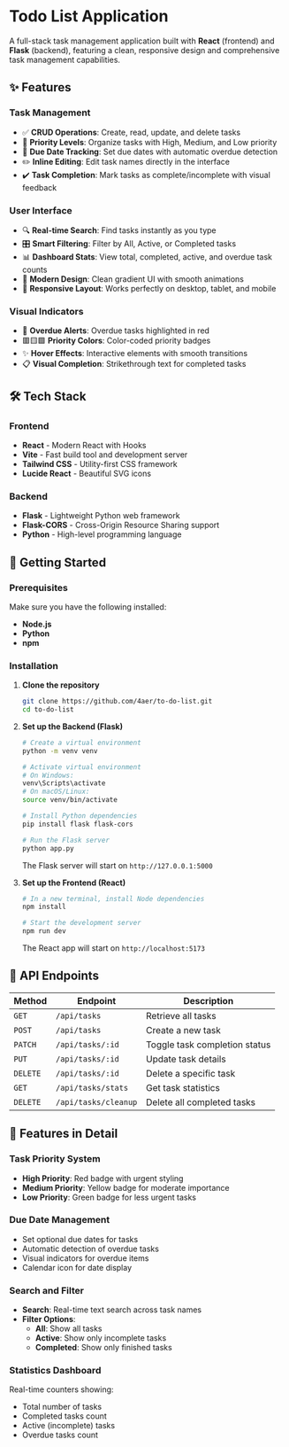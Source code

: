 # Todo List Application

A full-stack task management application built with **React** (frontend) and **Flask** (backend), featuring a clean, responsive design and comprehensive task management capabilities.

## ✨ Features

### Task Management
- ✅ **CRUD Operations**: Create, read, update, and delete tasks
- 🎯 **Priority Levels**: Organize tasks with High, Medium, and Low priority
- 📅 **Due Date Tracking**: Set due dates with automatic overdue detection
- ✏️ **Inline Editing**: Edit task names directly in the interface
- ✔️ **Task Completion**: Mark tasks as complete/incomplete with visual feedback

### User Interface
- 🔍 **Real-time Search**: Find tasks instantly as you type
- 🎛️ **Smart Filtering**: Filter by All, Active, or Completed tasks
- 📊 **Dashboard Stats**: View total, completed, active, and overdue task counts
- 🎨 **Modern Design**: Clean gradient UI with smooth animations
- 📱 **Responsive Layout**: Works perfectly on desktop, tablet, and mobile

### Visual Indicators
- 🚨 **Overdue Alerts**: Overdue tasks highlighted in red
- 🟥🟨🟩 **Priority Colors**: Color-coded priority badges
- ✨ **Hover Effects**: Interactive elements with smooth transitions
- 📋 **Visual Completion**: Strikethrough text for completed tasks

## 🛠️ Tech Stack

### Frontend
- **React** - Modern React with Hooks
- **Vite** - Fast build tool and development server
- **Tailwind CSS** - Utility-first CSS framework
- **Lucide React** - Beautiful SVG icons

### Backend
- **Flask** - Lightweight Python web framework
- **Flask-CORS** - Cross-Origin Resource Sharing support
- **Python** - High-level programming language

## 🚀 Getting Started

### Prerequisites

Make sure you have the following installed:
- **Node.js**
- **Python**
- **npm**

### Installation

1. **Clone the repository**
   ```bash
   git clone https://github.com/4aer/to-do-list.git
   cd to-do-list
   ```

2. **Set up the Backend (Flask)**
   ```bash
   # Create a virtual environment
   python -m venv venv
   
   # Activate virtual environment
   # On Windows:
   venv\Scripts\activate
   # On macOS/Linux:
   source venv/bin/activate
   
   # Install Python dependencies
   pip install flask flask-cors
   
   # Run the Flask server
   python app.py
   ```
   The Flask server will start on `http://127.0.0.1:5000`

3. **Set up the Frontend (React)**
   ```bash
   # In a new terminal, install Node dependencies
   npm install
   
   # Start the development server
   npm run dev
   ```
   The React app will start on `http://localhost:5173`

## 📡 API Endpoints

| Method | Endpoint | Description |
|--------|----------|-------------|
| `GET` | `/api/tasks` | Retrieve all tasks |
| `POST` | `/api/tasks` | Create a new task |
| `PATCH` | `/api/tasks/:id` | Toggle task completion status |
| `PUT` | `/api/tasks/:id` | Update task details |
| `DELETE` | `/api/tasks/:id` | Delete a specific task |
| `GET` | `/api/tasks/stats` | Get task statistics |
| `DELETE` | `/api/tasks/cleanup` | Delete all completed tasks |

## 🎨 Features in Detail

### Task Priority System
- **High Priority**: Red badge with urgent styling
- **Medium Priority**: Yellow badge for moderate importance
- **Low Priority**: Green badge for less urgent tasks

### Due Date Management
- Set optional due dates for tasks
- Automatic detection of overdue tasks
- Visual indicators for overdue items
- Calendar icon for date display

### Search and Filter
- **Search**: Real-time text search across task names
- **Filter Options**:
  - **All**: Show all tasks
  - **Active**: Show only incomplete tasks
  - **Completed**: Show only finished tasks

### Statistics Dashboard
Real-time counters showing:
- Total number of tasks
- Completed tasks count
- Active (incomplete) tasks
- Overdue tasks count
